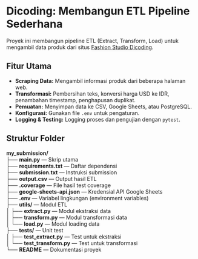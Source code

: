 # Dicoding: Membangun ETL Pipeline Sederhana

Proyek ini membangun pipeline ETL (Extract, Transform, Load) untuk mengambil data produk dari situs [Fashion Studio Dicoding](https://fashion-studio.dicoding.dev).

## Fitur Utama
- **Scraping Data:** Mengambil informasi produk dari beberapa halaman web.
- **Transformasi:** Pembersihan teks, konversi harga USD ke IDR, penambahan timestamp, penghapusan duplikat.
- **Pemuatan:** Menyimpan data ke CSV, Google Sheets, atau PostgreSQL.
- **Konfigurasi:** Gunakan file `.env` untuk pengaturan.
- **Logging & Testing:** Logging proses dan pengujian dengan `pytest`.

## Struktur Folder
**my_submission/**  
├── **main.py** — Skrip utama  
├── **requirements.txt** — Daftar dependensi  
├── **submission.txt** — Instruksi submission  
├── **output.csv** — Output hasil ETL  
├── **.coverage** — File hasil test coverage  
├── **google-sheets-api.json** — Kredensial API Google Sheets  
├── **.env** — Variabel lingkungan (environment variables)  
├── **utils/** — Modul ETL  
│   ├── **extract.py** — Modul ekstraksi data  
│   ├── **transform.py** — Modul transformasi data  
│   └── **load.py** — Modul loading data  
├── **tests/** — Unit test  
│   ├── **test_extract.py** — Test untuk ekstraksi  
│   └── **test_transform.py** — Test untuk transformasi   
└── **README** — Dokumentasi proyek